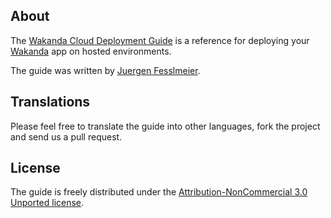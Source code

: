 ## About ##
The [Wakanda Cloud Deployment Guide](https://github.com/chinshr/wakanda-cloud-deployment-guide/blob/master/en/deployment-guide.md) is a reference for deploying your [Wakanda](http://wakanda.org) app on hosted environments.

The guide was written by [Juergen Fesslmeier](wakanda@wakanda.org).

## Translations ##
Please feel free to translate the guide into other languages, fork the project and send us a pull request.

## License ##
The guide is freely distributed under the  [Attribution-NonCommercial 3.0 Unported license](<http://creativecommons.org/licenses/by-nc/3.0/legalcode>).
